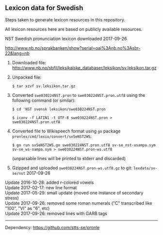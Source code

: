 ## Lexicon data for Swedish

Steps taken to generate lexicon resources in this repository.

All lexicon resources here are based on publicly available resources.

NST Swedish pronunciation lexicon downloaded 2017-09-26

http://www.nb.no/sprakbanken/show?serial=oai%3Anb.no%3Asbr-22&lang=nb

 1. Downloaded file: http://www.nb.no/sbfil/leksikalske_databaser/leksikon/sv.leksikon.tar.gz

 2. Unpacked file:

    `$ tar xzvf sv.leksikon.tar.gz`

 3. Converted `swe030224NST.pron` to `swe030224NST.pron.utf8` using the following command (or similar):
    
    `$ cd 'NST svensk leksikon/swe030224NST.pron`

    `$ iconv -f LATIN1 -t UTF-8 swe030224NST.pron > swe030224NST.pron.utf8`

 4. Converted file to Wikispeech format using `go` package `pronlex/cmd/lexio/convert/svSeNST2WS`:

    `$ go run svSeNST2WS.go swe030224NST.pron.utf8 sv-se_nst-xsampa.sym sv-se_ws-sampa.sym > swe030224NST.pron-ws.utf8`

    (unparsable lines will be printed to stderr and discarded)

 5. Gzipped and uploaded `swe030224NST.pron-ws.utf8.gz` to git: `lexdata/sv-se/nst` 2017-09-26

Update 2016-10-28: added r-colored vowels   
Update 2017-02-17: new line format   
Update 2017-05-29: small update (moved one instance of secondary stress)   
Update 2017-09-26: removed some roman numerals ("C" transcribed like "100", "VI" as "6", etc)   
Update 2017-09-26: removed lines with GARB tags   

---

Dependency: https://github.com/stts-se/pronle
